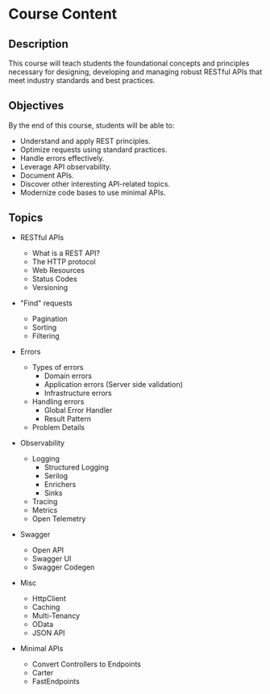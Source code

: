 # Course Content

## Description

This course will teach students the foundational concepts and principles necessary for designing, developing and managing robust RESTful APIs that meet industry standards and best practices.

## Objectives

By the end of this course, students will be able to:

- Understand and apply REST principles.
- Optimize requests using standard practices.
- Handle errors effectively.
- Leverage API observability.
- Document APIs.
- Discover other interesting API-related topics.
- Modernize code bases to use minimal APIs.

## Topics

- RESTful APIs
  - What is a REST API?
  - The HTTP protocol
  - Web Resources
  - Status Codes
  - Versioning
- "Find" requests
  - Pagination
  - Sorting
  - Filtering
- Errors

  - Types of errors
    - Domain errors
    - Application errors (Server side validation)
    - Infrastructure errors
  - Handling errors
    - Global Error Handler
    - Result Pattern
  - Problem Details

- Observability
  - Logging
    - Structured Logging
    - Serilog
    - Enrichers
    - Sinks
  - Tracing
  - Metrics
  - Open Telemetry
- Swagger
  - Open API
  - Swagger UI
  - Swagger Codegen
- Misc
  - HttpClient
  - Caching
  - Multi-Tenancy
  - OData
  - JSON API
- Minimal APIs
  - Convert Controllers to Endpoints
  - Carter
  - FastEndpoints
